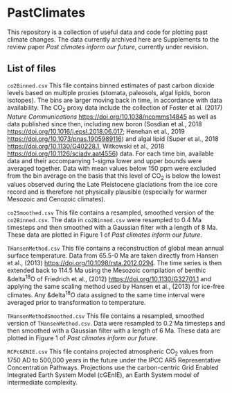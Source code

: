 # PastClimates

This repository is a collection of useful data and code for plotting past climate changes. The data currently archived here are Supplements to the review paper *Past climates inform our future*, currently under revision.


## List of files

`co2Binned.csv`
This file contains binned estimates of past carbon dioxide levels based on multiple proxies (stomata, paleosols, algal lipids, boron isotopes). The bins are larger moving back in time, in accordance with data availability. The CO<sub>2</sub> proxy data include the collection of Foster et al. (2017) *Nature Communications* <https://doi.org/10.1038/ncomms14845> as well as data published since then, including new boron (Sosdian et al., 2018 <https://doi.org/10.1016/j.epsl.2018.06.017>; Henehan et al., 2019 <https://doi.org/10.1073/pnas.1905989116>) and algal lipid (Super et al., 2018 <https://doi.org/10.1130/G40228.1>, Witkowski et al., 2018 <https://doi.org/10.1126/sciadv.aat4556>) data. For each time bin, available data and their accompanying 1-sigma lower and upper bounds were averaged together. Data with mean values below 150 ppm were excluded from the bin average on the basis that this level of CO<sub>2</sub> is below the lowest values observed during the Late Pleistocene glaciations from the ice core record and is therefore not physically plausible (especially for warmer Mesozoic and Cenozoic climates).

`co2Smoothed.csv`
This file contains a resampled, smoothed version of the `co2Binned.csv`. The data in `co2Binned.csv` were resampled to 0.4 Ma timesteps and then smoothed with a Gaussian filter with a length of 8 Ma. These data are plotted in Figure 1 of *Past climates inform our future*.

`THansenMethod.csv`
This file contains a reconstruction of global mean annual surface temperature. Data from 65.5-0 Ma are taken directly from Hansen et al., (2013) <https://doi.org/10.1098/rsta.2012.0294>. The time series is then extended back to 114.5 Ma using the Mesozoic compilation of benthic &delta<sup>18</sup>O of Friedrich et al., (2012) <https://doi.org/10.1130/G32701.1> and applying the same scaling method used by Hansen et al., (2013) for ice-free climates. Any &delta<sup>18</sup>O data assigned to the same time interval were averaged prior to transformation to temperature.

`THansenMethodSmoothed.csv`
This file contains a resampled, smoothed version of `THansenMethod.csv`. Data were resampled to 0.2 Ma timesteps and then smoothed with a Gaussian filter with a length of 6 Ma. These data are plotted in Figure 1 of *Past climates inform our future*.

`RCPcGENIE.csv`
This file contains projected atmospheric CO<sub>2</sub> values from 1750 AD to 500,000 years in the future under the IPCC AR5 Representative Concentration Pathways. Projections use the carbon-centric Grid Enabled Integrated Earth System Model (cGEnIE), an Earth System model of intermediate complexity.

